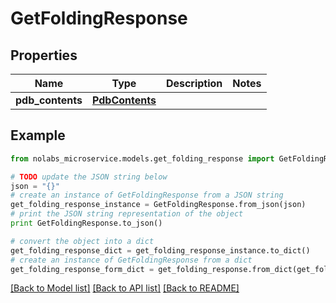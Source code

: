 # GetFoldingResponse


## Properties

Name | Type | Description | Notes
------------ | ------------- | ------------- | -------------
**pdb_contents** | [**PdbContents**](PdbContents.md) |  | 

## Example

```python
from nolabs_microservice.models.get_folding_response import GetFoldingResponse

# TODO update the JSON string below
json = "{}"
# create an instance of GetFoldingResponse from a JSON string
get_folding_response_instance = GetFoldingResponse.from_json(json)
# print the JSON string representation of the object
print GetFoldingResponse.to_json()

# convert the object into a dict
get_folding_response_dict = get_folding_response_instance.to_dict()
# create an instance of GetFoldingResponse from a dict
get_folding_response_form_dict = get_folding_response.from_dict(get_folding_response_dict)
```
[[Back to Model list]](../README.md#documentation-for-models) [[Back to API list]](../README.md#documentation-for-api-endpoints) [[Back to README]](../README.md)


